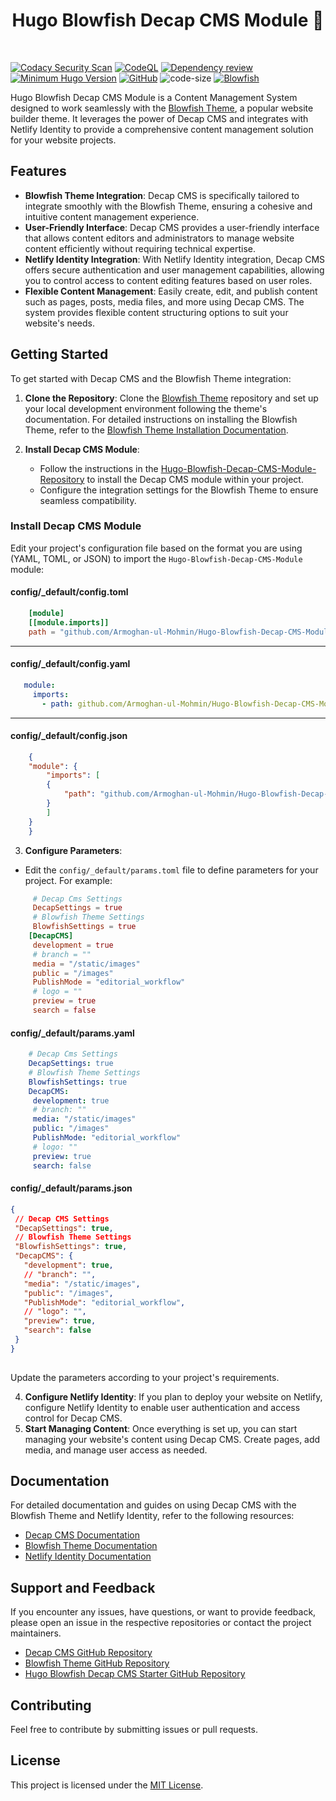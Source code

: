 <h1 align="center">Hugo Blowfish Decap CMS Module 🚀</h1>
<br>


[![Codacy Security Scan](https://github.com/Armoghan-ul-Mohmin/Hugo-Blowfish-Decap-CMS-Module/actions/workflows/codacy.yml/badge.svg)](https://github.com/Armoghan-ul-Mohmin/Hugo-Blowfish-Decap-CMS-Module/actions/workflows/codacy.yml)
[![CodeQL](https://github.com/Armoghan-ul-Mohmin/Hugo-Blowfish-Decap-CMS-Module/actions/workflows/codeql.yml/badge.svg)](https://github.com/Armoghan-ul-Mohmin/Hugo-Blowfish-Decap-CMS-Module/actions/workflows/codeql.yml)
[![Dependency review](https://github.com/Armoghan-ul-Mohmin/Hugo-Blowfish-Decap-CMS-Module/actions/workflows/dependency-review.yml/badge.svg)](https://github.com/Armoghan-ul-Mohmin/Hugo-Blowfish-Decap-CMS-Module/actions/workflows/dependency-review.yml)
[![Minimum Hugo Version](https://img.shields.io/static/v1?label=min-HUGO-version&message=0.87.0&color=blue&logo=hugo)](https://github.com/gohugoio/hugo/releases/tag/v0.87.0)
[![GitHub](https://img.shields.io/github/license/Armoghan-ul-Mohmin/Hugo-Blowfish-Decap-CMS-Module)](https://github.com/Armoghan-ul-Mohmin/Hugo-Blowfish-Decap-CMS-Module/blob/main/LICENSE)
![code-size](https://img.shields.io/github/languages/code-size/Armoghan-ul-Mohmin/Hugo-Blowfish-Decap-CMS-Module)
[![Blowfish](https://img.shields.io/badge/Hugo--Themes-@Blowfish-blue)](https://themes.gohugo.io/themes/blowfish/)


Hugo Blowfish Decap CMS Module is a Content Management System designed to work seamlessly with the [Blowfish Theme](https://github.com/nunocoracao/blowfish), a popular website builder theme. It leverages the power of Decap CMS and integrates with Netlify Identity to provide a comprehensive content management solution for your website projects.

## Features

- **Blowfish Theme Integration**: Decap CMS is specifically tailored to integrate smoothly with the Blowfish Theme, ensuring a cohesive and intuitive content management experience.
- **User-Friendly Interface**: Decap CMS provides a user-friendly interface that allows content editors and administrators to manage website content efficiently without requiring technical expertise.
- **Netlify Identity Integration**: With Netlify Identity integration, Decap CMS offers secure authentication and user management capabilities, allowing you to control access to content editing features based on user roles.
- **Flexible Content Management**: Easily create, edit, and publish content such as pages, posts, media files, and more using Decap CMS. The system provides flexible content structuring options to suit your website's needs.

## Getting Started

To get started with Decap CMS and the Blowfish Theme integration:

1. **Clone the Repository**: Clone the [Blowfish Theme](https://github.com/nunocoracao/blowfish) repository and set up your local development environment following the theme's documentation. For detailed instructions on installing the Blowfish Theme, refer to the [Blowfish Theme Installation Documentation](https://blowfish.page/docs/installation/).

2. **Install Decap CMS Module**:
   - Follow the instructions in the [Hugo-Blowfish-Decap-CMS-Module-Repository](https://github.com/Armoghan-ul-Mohmin/Hugo-Blowfish-Decap-CMS-Module/) to install the Decap CMS module within your project.
   - Configure the integration settings for the Blowfish Theme to ensure seamless compatibility.

### Install Decap CMS Module

Edit your project's configuration file based on the format you are using (YAML, TOML, or JSON) to import the `Hugo-Blowfish-Decap-CMS-Module ` module:

#### config/_default/config.toml
```toml
    [module]
    [[module.imports]]
    path = "github.com/Armoghan-ul-Mohmin/Hugo-Blowfish-Decap-CMS-Module"
```
---
#### config/_default/config.yaml
```yaml
   module:
     imports:
       - path: github.com/Armoghan-ul-Mohmin/Hugo-Blowfish-Decap-CMS-Module
```
---
#### config/_default/config.json
```json
    {
    "module": {
        "imports": [
        {
            "path": "github.com/Armoghan-ul-Mohmin/Hugo-Blowfish-Decap-CMS-Module"
        }
        ]
    }
    }
```
 3. **Configure Parameters**:
   - Edit the `config/_default/params.toml` file to define parameters for your project. For example:

 ```toml
      # Decap Cms Settings
      DecapSettings = true
      # Blowfish Theme Settings
      BlowfishSettings = true
     [DecapCMS]
      development = true
      # branch = ""
      media = "/static/images"
      public = "/images"
      PublishMode = "editorial_workflow"
      # logo = ""
      preview = true
      search = false
 ```
 #### config/_default/params.yaml
 ```yaml
     # Decap Cms Settings
     DecapSettings: true
     # Blowfish Theme Settings
     BlowfishSettings: true
     DecapCMS:
      development: true
      # branch: ""
      media: "/static/images"
      public: "/images"
      PublishMode: "editorial_workflow"
      # logo: ""
      preview: true
      search: false
 ```
 #### config/_default/params.json
 ```json
{
  // Decap CMS Settings
  "DecapSettings": true,
  // Blowfish Theme Settings
  "BlowfishSettings": true,
  "DecapCMS": {
    "development": true,
    // "branch": "",
    "media": "/static/images",
    "public": "/images",
    "PublishMode": "editorial_workflow",
    // "logo": "",
    "preview": true,
    "search": false
  }
}
     
 ```

   Update the parameters according to your project's requirements. 
   
 4. **Configure Netlify Identity**: If you plan to deploy your website on Netlify, configure Netlify Identity to enable user authentication and access control for Decap CMS.
 5. **Start Managing Content**: Once everything is set up, you can start managing your website's content using Decap CMS. Create pages, add media, and manage user access as needed.

 ## Documentation

 For detailed documentation and guides on using Decap CMS with the Blowfish Theme and Netlify Identity, refer to the following resources:

 - [Decap CMS Documentation](https://decapcms.org/docs)
 - [Blowfish Theme Documentation](https://github.com/nunocoracao/blowfish)
 - [Netlify Identity Documentation](https://docs.netlify.com/visitor-access/identity/)

 ## Support and Feedback

 If you encounter any issues, have questions, or want to provide feedback, please open an issue in the respective repositories or contact the project maintainers.

 - [Decap CMS GitHub Repository](https://github.com/decapcms/decap)
 - [Blowfish Theme GitHub Repository](https://github.com/nunocoracao/blowfish)
 - [Hugo Blowfish Decap CMS Starter GitHub Repository](https://github.com/Armoghan-ul-Mohmin/Hugo-Blowfish-Decap-CMS-Module/)

 ## Contributing

 Feel free to contribute by submitting issues or pull requests.

 ## License
 This project is licensed under the [MIT License](https://github.com/Armoghan-ul-Mohmin/Hugo-Blowfish-Decap-CMS-Module/blob/main/LICENSE).
